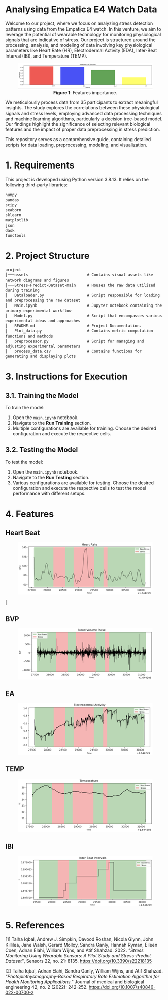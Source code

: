 # Analysing Empatica E4 Watch Data
Welcome to our project, where we focus on analyzing stress detection patterns using data from the Empatica E4 watch. In this venture, we aim to leverage the potential of wearable technology for monitoring physiological signals that are indicative of stress. Our project is structured around the processing, analysis, and modeling of data involving key physiological parameters like Heart Rate (HR), Electrodermal Activity (EDA), Inter-Beat Interval (IBI), and Temperature (TEMP).

<figure>
  <img src="./assets/Feature.png" />
  <div style="display:flex; align-items:center; justify-content: center;"><figcaption><b>Figure 1</b>: Features importance.</figcaption></div>
</figure>

We meticulously process data from 35 participants to extract meaningful insights. The study explores the correlations between these physiological signals and stress levels, employing advanced data processing techniques and machine learning algorithms, particularly a decision tree-based model. Our findings highlight the significance of selecting relevant biological features and the impact of proper data preprocessing in stress prediction.

This repository serves as a comprehensive guide, containing detailed scripts for data loading, preprocessing, modeling, and visualization. 

# 1. Requirements
This project is developed using Python version 3.8.13. It relies on the following third-party libraries:

```
numpy
pandas
scipy
seaborn
sklearn
matplotlib
json
dask
functools
```

# 2. Project Structure
```
project
│───assets                          # Contains visual assets like network diagrams and figures
│───Stress-Predict-Dataset-main     # Houses the raw data utilized during training
│   Dataloader.py                   # Script responsible for loading and preprocessing the raw dataset
│   Main.ipynb                      # Jupyter notebook containing the primary experimental workflow
│   Model.py                        # Script that encompasses various experimental ideas and approaches
│   README.md                       # Project Documentation.
│   Plot_data.py                    # Contains metric computation functions and methods
│   preprocessor.py                 # Script for managing and adjusting experimental parameters
│   process_data.csv                # Contains functions for generating and displaying plots
```

# 3. Instructions for Execution


## 3.1. Training the Model

To train the model:
1. Open the `main.ipynb` notebook.
2. Navigate to the **Run Training** section.
3. Multiple configurations are available for training. Choose the desired configuration and execute the respective cells.

## 3.2. Testing the Model

To test the model:
1. Open the `main.ipynb` notebook.
2. Navigate to the **Run Testing** section.
3. Various configurations are available for testing. Choose the desired configuration and execute the respective cells to test the model performance with different setups.

# 4. Features


## Heart Beat

<figure>
  <img src="./assets/HR.png" />
  <div style="display:flex; align-items:center; justify-content: center;"></div>
</figure>                |


## BVP
<figure>
  <img src="./assets/BVP.png" />
  <div style="display:flex; align-items:center; justify-content: center;"></div>
</figure>

## EA
<figure>
  <img src="./assets/EA.png" />
  <div style="display:flex; align-items:center; justify-content: center;"></div>
</figure>

## TEMP
<figure>
  <img src="./assets/TEMP.png" />
  <div style="display:flex; align-items:center; justify-content: center;"></div>
</figure>

## IBI
<figure>
  <img src="./assets/IB.png" />
  <div style="display:flex; align-items:center; justify-content: center;"></div>
</figure>


# 5. References
[1] Talha Iqbal, Andrew J. Simpkin, Davood Roshan, Nicola Glynn, John Killilea, Jane Walsh, Gerard Molloy, Sandra Ganly, Hannah Ryman, Eileen Coen, Adnan Elahi, William Wijns, and Atif Shahzad. 2022. _"Stress Monitoring Using Wearable Sensors: A Pilot Study and Stress-Predict Dataset"_, Sensors 22, no. 21: 8135. https://doi.org/10.3390/s22218135

[2] Talha Iqbal, Adnan Elahi, Sandra Ganly, William Wijns, and Atif Shahzad. _"Photoplethysmography-Based Respiratory Rate Estimation Algorithm for Health Monitoring Applications."_ Journal of medical and biological engineering 42, no. 2 (2022): 242-252. https://doi.org/10.1007/s40846-022-00700-z

